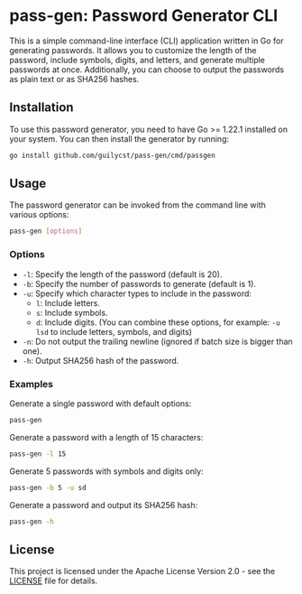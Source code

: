 # pass-gen: Password Generator CLI

This is a simple command-line interface (CLI) application written in Go for generating passwords. It allows you to customize the length of the password, include symbols, digits, and letters, and generate multiple passwords at once. Additionally, you can choose to output the passwords as plain text or as SHA256 hashes.

## Installation

To use this password generator, you need to have Go >= 1.22.1 installed on your system. You can then install the generator by running:

```bash
go install github.com/guilycst/pass-gen/cmd/passgen
```

## Usage

The password generator can be invoked from the command line with various options:

```bash
pass-gen [options]
```

### Options

- `-l`: Specify the length of the password (default is 20).
- `-b`: Specify the number of passwords to generate (default is 1).
- `-u`: Specify which character types to include in the password:
  - `l`: Include letters.
  - `s`: Include symbols.
  - `d`: Include digits.
  (You can combine these options, for example: `-u lsd` to include letters, symbols, and digits)
- `-n`: Do not output the trailing newline (ignored if batch size is bigger than one).
- `-h`: Output SHA256 hash of the password.

### Examples

Generate a single password with default options:
```bash
pass-gen
```

Generate a password with a length of 15 characters:
```bash
pass-gen -l 15
```

Generate 5 passwords with symbols and digits only:
```bash
pass-gen -b 5 -u sd
```

Generate a password and output its SHA256 hash:
```bash
pass-gen -h
```

## License

This project is licensed under the Apache License Version 2.0 - see the [LICENSE](LICENSE) file for details.
